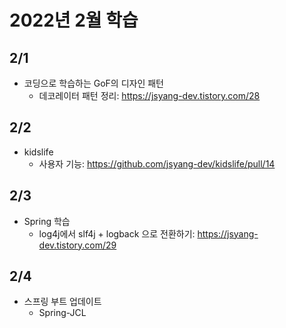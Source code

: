 # 2022년 2월 학습

## 2/1

- 코딩으로 학습하는 GoF의 디자인 패턴
  - 데코레이터 패턴 정리: <https://jsyang-dev.tistory.com/28>

## 2/2

- kidslife
  - 사용자 기능: <https://github.com/jsyang-dev/kidslife/pull/14>

## 2/3

- Spring 학습
  - log4j에서 slf4j + logback 으로 전환하기: <https://jsyang-dev.tistory.com/29>

## 2/4

- 스프링 부트 업데이트
  - Spring-JCL
